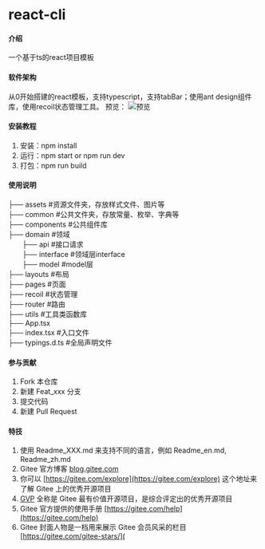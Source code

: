 # react-cli

#### 介绍

一个基于ts的react项目模板

#### 软件架构

从0开始搭建的react模板，支持typescript，支持tabBar；使用ant design组件库，使用recoil状态管理工具。
预览：
![预览](https://images.gitee.com/uploads/images/2021/0809/173645_57935d2a_2217046.png "WX20210809-173549.png")


#### 安装教程

1.  安装：npm install
2.  运行：npm start or npm run dev
3.  打包：npm run build

#### 使用说明

├── assets                  #资源文件夹，存放样式文件、图片等</br>
├── common             #公共文件夹，存放常量、枚举、字典等</br>
├── components      #公共组件库</br>
├── domain               #领域</br>
&emsp;&emsp;├── api               #接口请求</br>
&emsp;&emsp;├── interface    #领域层interface</br>
&emsp;&emsp;├── model         #model层</br>
├── layouts               #布局</br>
├── pages                  #页面</br>
├── recoil                  #状态管理</br>
├── router                 #路由</br>
├── utils                    #工具类函数库</br>
├── App.tsx           
├── index.tsx           #入口文件</br>
├── typings.d.ts      #全局声明文件</br>


#### 参与贡献

1.  Fork 本仓库
2.  新建 Feat_xxx 分支
3.  提交代码
4.  新建 Pull Request


#### 特技

1.  使用 Readme\_XXX.md 来支持不同的语言，例如 Readme\_en.md, Readme\_zh.md
2.  Gitee 官方博客 [blog.gitee.com](https://blog.gitee.com)
3.  你可以 [https://gitee.com/explore](https://gitee.com/explore) 这个地址来了解 Gitee 上的优秀开源项目
4.  [GVP](https://gitee.com/gvp) 全称是 Gitee 最有价值开源项目，是综合评定出的优秀开源项目
5.  Gitee 官方提供的使用手册 [https://gitee.com/help](https://gitee.com/help)
6.  Gitee 封面人物是一档用来展示 Gitee 会员风采的栏目 [https://gitee.com/gitee-stars/](